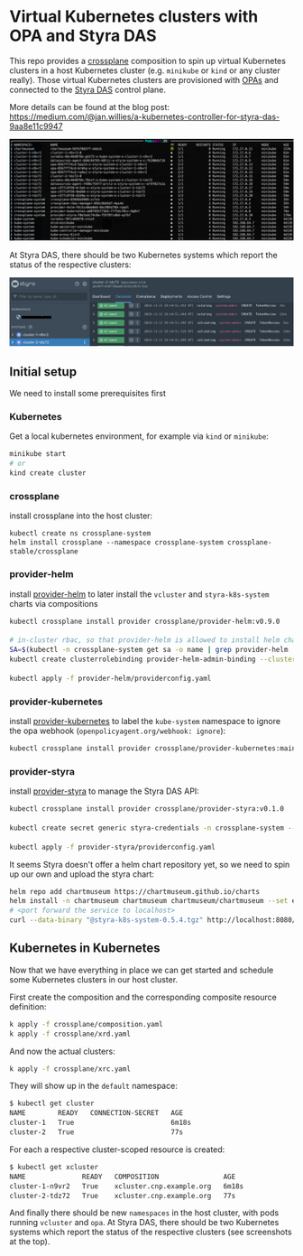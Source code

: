 # Virtual Kubernetes clusters with OPA and Styra DAS
This repo provides a [crossplane](https://crossplane.io/) composition to spin up virtual Kubernetes clusters in a host Kubernetes cluster (e.g. `minikube` or `kind` or any cluster really). Those virtual Kubernetes clusters are provisioned with [OPAs](https://www.openpolicyagent.org/) and connected to the [Styra DAS](https://www.styra.com/) control plane. 

More details can be found at the blog post: https://medium.com/@jan.willies/a-kubernetes-controller-for-styra-das-9aa8e11c9947

![crossplane](./crossplane.png)

At Styra DAS, there should be two Kubernetes systems which report the status of the respective clusters:

![styra](./styra.png)

## Initial setup
We need to install some prerequisites first

### Kubernetes
Get a local kubernetes environment, for example via `kind` or `minikube`:
```bash
minikube start
# or
kind create cluster
```
### crossplane
install crossplane into the host cluster:
```
kubectl create ns crossplane-system
helm install crossplane --namespace crossplane-system crossplane-stable/crossplane
```

### provider-helm
install [provider-helm](https://github.com/crossplane-contrib/provider-helm) to later install the `vcluster` and `styra-k8s-system` charts via compositions
```bash
kubectl crossplane install provider crossplane/provider-helm:v0.9.0

# in-cluster rbac, so that provider-helm is allowed to install helm charts into the host cluster
SA=$(kubectl -n crossplane-system get sa -o name | grep provider-helm | sed -e 's|serviceaccount\/|crossplane-system:|g')
kubectl create clusterrolebinding provider-helm-admin-binding --clusterrole cluster-admin --serviceaccount="${SA}"

kubectl apply -f provider-helm/providerconfig.yaml
```

### provider-kubernetes
install [provider-kubernetes](https://github.com/crossplane-contrib/provider-kubernetes) to label the `kube-system` namespace to ignore the opa webhook (`openpolicyagent.org/webhook: ignore`):
```bash
kubectl crossplane install provider crossplane/provider-kubernetes:main
```

### provider-styra
install [provider-styra](https://github.com/crossplane-contrib/provider-styra) to manage the Styra DAS API:
```bash
kubectl crossplane install provider crossplane/provider-styra:v0.1.0

kubectl create secret generic styra-credentials -n crossplane-system --from-literal=token="$STYRA_API_TOKEN"

kubectl apply -f provider-styra/providerconfig.yaml
```
It seems Styra doesn't offer a helm chart repository yet, so we need to spin up our own and upload the styra chart:
```bash
helm repo add chartmuseum https://chartmuseum.github.io/charts
helm install -n chartmuseum chartmuseum chartmuseum/chartmuseum --set env.open.DISABLE_API=false
# <port forward the service to localhost>
curl --data-binary "@styra-k8s-system-0.5.4.tgz" http://localhost:8080/api/charts
```

## Kubernetes in Kubernetes
Now that we have everything in place we can get started and schedule some Kubernetes clusters in our host cluster.

First create the composition and the corresponding composite resource definition:
```bash
k apply -f crossplane/composition.yaml
k apply -f crossplane/xrd.yaml
```
And now the actual clusters:
```bash
k apply -f crossplane/xrc.yaml
```
They will show up in the `default` namespace:
```bash
$ kubectl get cluster
NAME        READY   CONNECTION-SECRET   AGE
cluster-1   True                        6m18s
cluster-2   True                        77s
```
For each a respective cluster-scoped resource is created:
```bash
$ kubectl get xcluster
NAME              READY   COMPOSITION                AGE
cluster-1-n9vr2   True    xcluster.cnp.example.org   6m18s
cluster-2-tdz72   True    xcluster.cnp.example.org   77s
```

And finally there should be new `namespaces` in the host cluster, with pods running `vcluster` and `opa`.
At Styra DAS, there should be two Kubernetes systems which report the status of the respective clusters (see screenshots at the top).